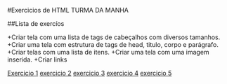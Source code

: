 #Exercicios de HTML TURMA DA MANHA

##Lista de exercíos

+Criar tela com uma lista de tags de cabeçalhos com diversos tamanhos.
+Criar uma tela com estrutura de tags de head, titulo, corpo e parágrafo.
+Criar telas com uma lista de itens.
+Criar uma tela com uma imagem inserida.
+Criar links





[Exercicio 1](atividade_1.html)
[exercicio 2](atividade_2.html)
[exercicio 3](atividade_3.html)
[exercicio 4](atividade_4.html)
[exercicio 5](atividade_5.html)

